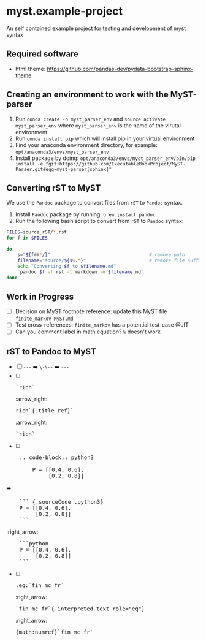# myst.example-project
An self contained example project for testing and development of myst syntax

## Required software

- html theme: https://github.com/pandas-dev/pydata-bootstrap-sphinx-theme 

## Creating an environment to work with the MyST-parser

1. Run `conda create -n myst_parser_env` and `source activate myst_parser_env` where `myst_parser_env` is the name of the virutal environment
2. Run `conda install pip` which will install pip in your virtual environment
3. Find your anaconda environment directory, for example: `opt/anaconda3/envs/myst_parser_env`
4. Install package by doing: `opt/anaconda3/envs/myst_parser_env/bin/pip install -e "git+https://github.com/ExecutableBookProject/MyST-Parser.git#egg=myst-parser[sphinx]"
`

## Converting rST to MyST

We use the `Pandoc` package to convert files from `rST` to `Pandoc` syntax.

1. Install `Pandoc` package by running: `brew install pandoc`
2. Run the following bash script to convert from `rST` to `Pandoc` syntax:

```bash
FILES=source_rST/*.rst
for f in $FILES

do
	s="${f##*/}"                                    # remove path
	filename="source/${s%.*}"                       # remove file suffix
	echo "Converting $f to $filename.md"
	`pandoc $f -f rst -t markdown -o $filename.md`
done
```

## Work in Progress

- [ ] Decision on MyST footnote reference: update this MyST file `finite_markov-MyST.md`
- [ ] Test cross-references: `finite_markov` has a potential test-case @JIT
- [ ] Can you comment label in math equation? `%` doesn't work

## rST to Pandoc to MyST
- [ ] `---` :arrow_right: `\-\--` :arrow_right: `---`
- [ ] <pre>`rich`</pre> :arrow_right: <pre>rich`{.title-ref}`</pre> :arrow_right: <pre>`rich`</pre>
- [ ] 
<pre>
	.. code-block:: python3

	    P = [[0.4, 0.6], 
	         [0.2, 0.8]]
</pre>
:arrow_right:
<pre>
	``` {.sourceCode .python3}
	P = [[0.4, 0.6], 
	     [0.2, 0.8]]
	```
</pre>
:right_arrow:
<pre>
	```python
	P = [[0.4, 0.6], 
	     [0.2, 0.8]]
	```
</pre>
- [ ] <pre>:eq:`fin_mc_fr`</pre> :right_arrow: <pre>`fin_mc_fr`{.interpreted-text role="eq"}</pre> :right_arrow: <pre>{math:numref}`fin_mc_fr`</pre>

